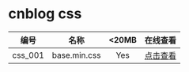 # cnblog css

|编号|名称|<20MB|在线查看|
|:----:|:----:|:----:|:----:|
|css_001|                base.min.css                 |Yes|[点击查看](https://cdn.jsdelivr.net/gh/SillyCuckoo/CDN@master/cnblog/css/css_001.css)|

